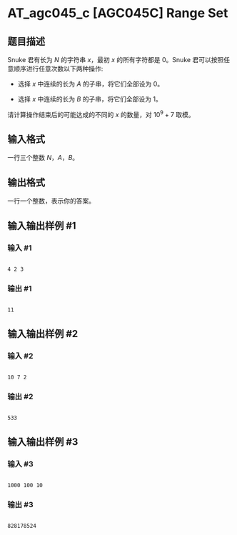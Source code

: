 # AT_agc045_c [AGC045C] Range Set

## 题目描述

Snuke 君有长为 $N$ 的字符串 $x$，最初 $x$ 的所有字符都是 $0$。Snuke 君可以按照任意顺序进行任意次数以下两种操作:

- 选择 $x$ 中连续的长为 $A$ 的子串，将它们全部设为 $0$。
- 选择 $x$ 中连续的长为 $B$ 的子串，将它们全部设为 $1$。

请计算操作结束后的可能达成的不同的 $x$ 的数量，对 $10^9+7$ 取模。

## 输入格式

一行三个整数 $N$，$A$，$B$。

## 输出格式

一行一个整数，表示你的答案。

## 输入输出样例 #1

### 输入 #1

```
4 2 3
```

### 输出 #1

```
11
```

## 输入输出样例 #2

### 输入 #2

```
10 7 2
```

### 输出 #2

```
533
```

## 输入输出样例 #3

### 输入 #3

```
1000 100 10
```

### 输出 #3

```
828178524
```